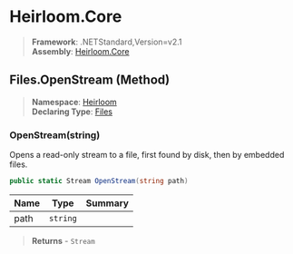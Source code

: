 # Heirloom.Core

> **Framework**: .NETStandard,Version=v2.1  
> **Assembly**: [Heirloom.Core][0]

## Files.OpenStream (Method)

> **Namespace**: [Heirloom][0]  
> **Declaring Type**: [Files][1]

### OpenStream(string)

Opens a read-only stream to a file, first found by disk, then by embedded files.

```cs
public static Stream OpenStream(string path)
```

| Name | Type     | Summary |
|------|----------|---------|
| path | `string` |         |

> **Returns** - `Stream`

[0]: ../../../Heirloom.Core.md
[1]: ../Files.md
